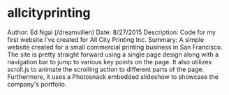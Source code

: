 # allcityprinting
Author: Ed Ngai (/dreamvillen)
Date: 8/27/2015
Description: Code for my first website I've created for All City Printing Inc.
Summary: A simple website created for a small commercial printing business in San Francisco. The site is pretty straight forward
using a single page design along with a navigation bar to jump to various key points on the page. It also utilizes scroll.js to
animate the scrolling action to different parts of the page. Furthermore, it uses a Photosnack embedded slideshow to showcase 
the company's portfolio. 
